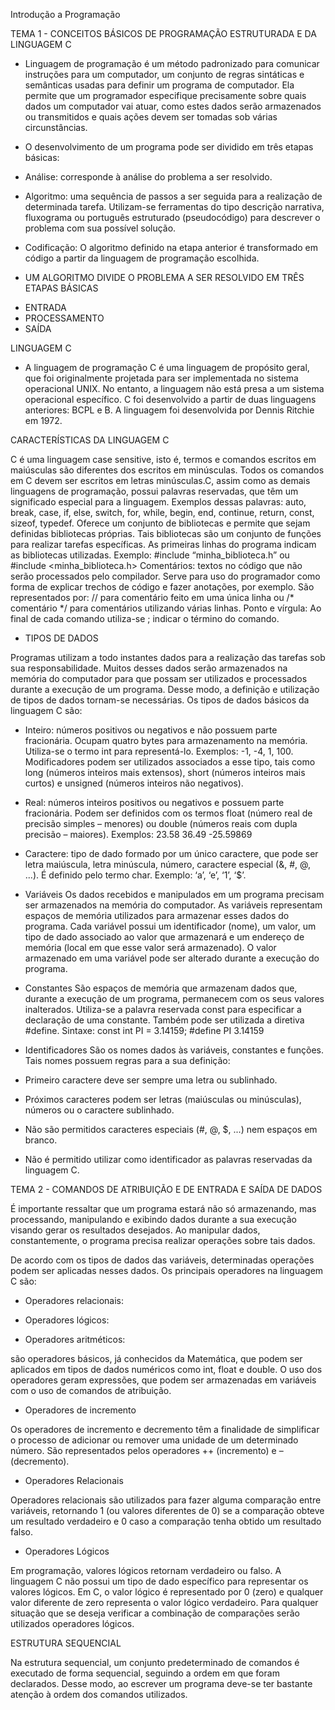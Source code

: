 Introdução a Programação

TEMA 1 - CONCEITOS BÁSICOS DE PROGRAMAÇÃO ESTRUTURADA E DA LINGUAGEM C

* Linguagem de programação é um método padronizado para comunicar instruções para um computador, um 
conjunto de regras sintáticas e semânticas usadas para definir um programa de computador. Ela permite que um 
programador especifique precisamente sobre quais dados um computador vai atuar, como estes dados serão 
armazenados ou transmitidos e quais ações devem ser tomadas sob várias circunstâncias.

* O desenvolvimento de um programa pode ser dividido em três etapas básicas:

- Análise: corresponde à análise do problema a ser resolvido.

- Algoritmo: uma sequência de passos a ser seguida para a realização de determinada tarefa. Utilizam-se 
ferramentas do tipo descrição narrativa, fluxograma ou português estruturado (pseudocódigo) para 
descrever o problema com sua possível solução.

- Codificação: O algoritmo definido na etapa anterior é transformado em código a partir da linguagem de 
programação escolhida.

- UM ALGORITMO DIVIDE O PROBLEMA A SER RESOLVIDO EM TRÊS ETAPAS BÁSICAS 

* ENTRADA
* PROCESSAMENTO 
* SAÍDA


LINGUAGEM C

- A linguagem de programação C é uma linguagem de propósito geral, que foi originalmente projetada para ser implementada no sistema operacional UNIX. No entanto, a linguagem não está presa a um sistema operacional específico. C foi desenvolvido a partir de duas linguagens anteriores: BCPL e B. A linguagem foi desenvolvida por Dennis Ritchie em 1972.

CARACTERÍSTICAS DA LINGUAGEM C

C é uma linguagem case sensitive, isto é, termos e comandos escritos em maiúsculas são diferentes dos escritos em minúsculas. Todos os comandos em C devem ser escritos em letras minúsculas.C, assim como as demais linguagens de programação, possui palavras reservadas, que têm um significado 
especial para a linguagem. Exemplos dessas palavras: auto, break, case, if, else, switch, for, while, begin, end, continue, return, const, sizeof, typedef. Oferece um conjunto de bibliotecas e permite que sejam definidas bibliotecas próprias. Tais 
bibliotecas são um conjunto de funções para realizar tarefas específicas. As primeiras linhas do programa 
indicam as bibliotecas utilizadas. Exemplo: #include “minha_biblioteca.h” ou #include <minha_biblioteca.h>
Comentários: textos no código que não serão processados pelo compilador. Serve para uso do programador 
como forma de explicar trechos de código e fazer anotações, por exemplo. São representados por: // para 
comentário feito em uma única linha ou /* comentário */ para comentários utilizando várias linhas.
Ponto e vírgula: Ao final de cada comando utiliza-se ; indicar o término do comando.

- TIPOS DE DADOS

Programas utilizam a todo instantes dados para a realização das tarefas sob sua responsabilidade. Muitos desses dados serão armazenados na memória do computador para que possam ser utilizados e processados durante a execução de um programa. Desse modo, a definição e utilização de tipos de dados tornam-se necessárias. Os tipos de dados básicos da linguagem C são:

* Inteiro: números positivos ou negativos e não possuem parte fracionária. Ocupam quatro
bytes para armazenamento na memória. Utiliza-se o termo int para representá-lo.
Exemplos: -1, -4, 1, 100.
Modificadores podem ser utilizados associados a esse tipo, tais como long (números inteiros mais 
extensos), short (números inteiros mais curtos) e unsigned (números inteiros não negativos).

* Real: números inteiros positivos ou negativos e possuem parte fracionária. Podem ser definidos com os termos float (número real de precisão simples – menores) ou double (números reais com dupla precisão – maiores).
Exemplos: 23.58 36.49 -25.59869

* Caractere: tipo de dado formado por um único caractere, que pode ser letra maiúscula, letra minúscula, número, caractere especial (&, #, @, ...). É definido pelo termo char.
Exemplo: ‘a’, ‘e’, ‘1’, ‘$’.

* Variáveis
Os dados recebidos e manipulados em um programa precisam ser armazenados na memória do computador. As variáveis representam espaços de memória utilizados para armazenar esses dados do programa. Cada 
variável possui um identificador (nome), um valor, um tipo de dado associado ao valor que armazenará e um endereço de memória (local em que esse valor será armazenado). O valor armazenado em uma variável pode 
ser alterado durante a execução do programa.

* Constantes
São espaços de memória que armazenam dados que, durante a execução de um programa, permanecem com os seus valores inalterados. Utiliza-se a palavra reservada const para especificar a declaração de uma 
constante. Também pode ser utilizada a diretiva #define.
Sintaxe:
const int PI = 3.14159;
#define PI 3.14159

* Identificadores
São os nomes dados às variáveis, constantes e funções. Tais nomes possuem regras para a sua definição:
* Primeiro caractere deve ser sempre uma letra ou sublinhado.
* Próximos caracteres podem ser letras (maiúsculas ou minúsculas), números ou o caractere sublinhado.
* Não são permitidos caracteres especiais (#, @, $, ...) nem espaços em branco.
* Não é permitido utilizar como identificador as palavras reservadas da linguagem C.

<!-- FIM -->

TEMA 2 - COMANDOS DE ATRIBUIÇÃO E DE ENTRADA E SAÍDA DE DADOS

É importante ressaltar que um programa estará não só armazenando, mas processando, manipulando e exibindo dados durante a sua execução visando gerar os resultados desejados. Ao manipular dados, constantemente, o programa precisa realizar operações sobre tais dados.

De acordo com os tipos de dados das variáveis, determinadas operações podem ser aplicadas nesses dados. Os principais operadores na linguagem C são:

* Operadores relacionais: 

* Operadores lógicos:

* Operadores aritméticos: 

são operadores básicos, já conhecidos da Matemática, que podem ser aplicados em tipos de dados numéricos como int, float e double. O uso dos operadores geram expressões, que podem ser armazenadas em variáveis com o uso de comandos de atribuição.

* Operadores de incremento

Os operadores de incremento e decremento têm a finalidade de simplificar o processo de adicionar ou remover uma unidade de um determinado número. São representados pelos operadores ++ (incremento) e – (decremento).


* Operadores Relacionais

Operadores relacionais são utilizados para fazer alguma comparação entre variáveis, retornando 1 (ou valores 
diferentes de 0) se a comparação obteve um resultado verdadeiro e 0 caso a comparação tenha obtido um 
resultado falso.

* Operadores Lógicos

Em programação, valores lógicos retornam verdadeiro ou falso. A linguagem C não possui um tipo de dado específico para representar os valores lógicos. Em C, o valor lógico é representado por 0 (zero) e qualquer valor diferente de zero representa o valor lógico verdadeiro. Para qualquer situação que se deseja verificar a combinação de comparações serão utilizados operadores lógicos.

ESTRUTURA SEQUENCIAL

Na estrutura sequencial, um conjunto predeterminado de comandos é executado de forma sequencial, seguindo a ordem em que foram declarados. Desse modo, ao escrever um programa deve-se ter bastante 
atenção à ordem dos comandos utilizados.
